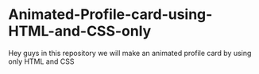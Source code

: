 # Animated-Profile-card-using-HTML-and-CSS-only
Hey guys in this repository we will make an animated profile card by using only HTML and CSS
